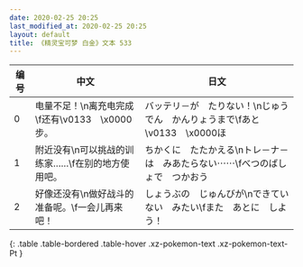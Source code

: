 ```yaml
---
date: 2020-02-25 20:25
last_modified_at: 2020-02-25 20:25
layout: default
title: 《精灵宝可梦 白金》文本 533
---
```

| 编号 | 中文 | 日文 |
| ---- | ---- | ---- |
| 0 | 电量不足！\n离充电完成\f还有\v0133　\x0000步。 | バッテリ－が　たりない！\nじゅうでん　かんりょうまで\fあと　\v0133　\x0000ほ |
| 1 | 附近没有\n可以挑战的训练家……\f在别的地方使用吧。 | ちかくに　たたかえる\nトレ－ナ－は　みあたらない⋯⋯\fべつのばしょで　つかおう |
| 2 | 好像还没有\n做好战斗的准备呢。\f一会儿再来吧！ | しょうぶの　じゅんびが\nできていない　みたい\fまた　あとに　しよう！ |
{: .table .table-bordered .table-hover .xz-pokemon-text .xz-pokemon-text-Pt }